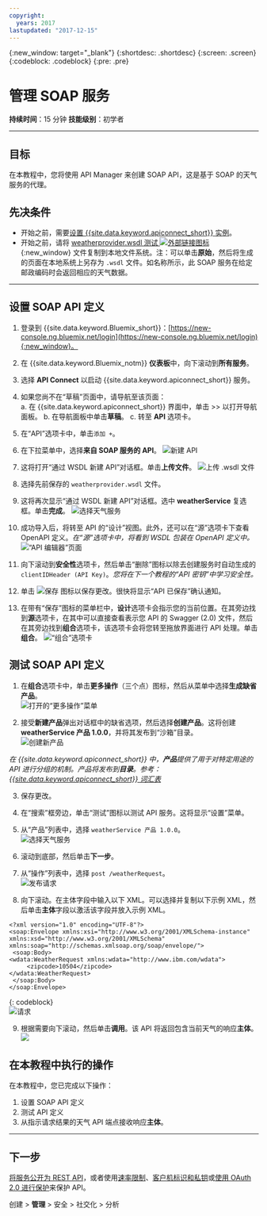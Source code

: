 ```yaml
---
copyright:
  years: 2017
lastupdated: "2017-12-15"
---
```



{:new_window: target="_blank"}
{:shortdesc: .shortdesc}
{:screen: .screen}
{:codeblock: .codeblock}
{:pre: .pre}


# 管理 SOAP 服务
**持续时间**：15 分钟
**技能级别**：初学者

---
## 目标
在本教程中，您将使用 API Manager 来创建 SOAP API，这是基于 SOAP 的天气服务的代理。

## 先决条件
- 开始之前，需要[设置 {{site.data.keyword.apiconnect_short}} 实例](tut_prereq_set_up_apic_instance.html)。
- 开始之前，请将 [weatherprovider.wsdl 测试 ![外部链接图标](../../../icons/launch-glyph.svg "外部链接图标")](https://raw.githubusercontent.com/IBM-Bluemix-Docs/apiconnect/master/tutorials/weatherprovider.wsdl){:new_window} 文件复制到本地文件系统。注：可以单击**原始**，然后将生成的页面在本地系统上另存为 `.wsdl` 文件。如名称所示，此 SOAP 服务在给定邮政编码时会返回相应的天气数据。

---
## 设置 SOAP API 定义
1. 登录到 {{site.data.keyword.Bluemix_short}}：[https://new-console.ng.bluemix.net/login](https://new-console.ng.bluemix.net/login){:new_window}。

2. 在 {{site.data.keyword.Bluemix_notm}} **仪表板**中，向下滚动到**所有服务**。

3. 选择 **API Connect** 以启动 {{site.data.keyword.apiconnect_short}} 服务。 
  
4. 如果您尚不在“草稿”页面中，请导航至该页面：  
    a. 在 {{site.data.keyword.apiconnect_short}} 界面中，单击 >> 以打开导航面板。
    b. 在导航面板中单击**草稿**。
    c. 转至 **API** 选项卡。

5. 在“API”选项卡中，单击`添加 +`。

6. 在下拉菜单中，选择**来自 SOAP 服务的 API**。
![新建 API](images/newapi-menu2.png)

7. 这将打开“通过 WSDL 新建 API”对话框。单击**上传文件**。
![上传 .wsdl 文件](images/4-uploadwsdl.png)

8. 选择先前保存的 `weatherprovider.wsdl` 文件。

9. 这将再次显示“通过 WSDL 新建 API”对话框。选中 **weatherService** 复选框。单击**完成**。
![选择天气服务](images/newapi2.png)

10. 成功导入后，将转至 API 的“设计”视图。此外，还可以在“源”选项卡下查看 OpenAPI 定义。_在“源”选项卡中，将看到 WSDL 包装在 OpenAPI 定义中。_![“API 编辑器”页面](images/designpage2.png)

11. 向下滚动到**安全性**选项卡，然后单击“删除”图标以除去创建服务时自动生成的 `clientIDHeader (API Key)`。_您将在下一个教程的“API 密钥”中学习安全性。_

12. 单击 ![保存](images/save.png) 图标以保存更改。很快将显示“API 已保存”确认通知。

13. 在带有“保存”图标的菜单栏中，**设计**选项卡会指示您的当前位置。在其旁边找到**源**选项卡，在其中可以直接查看表示您 API 的 Swagger (2.0) 文件，然后在其旁边找到**组合**选项卡，该选项卡会将您转至拖放界面进行 API 处理。单击**组合**。
![“组合”选项卡](images/assemble-clean.png)  

## 测试 SOAP API 定义

1. 在**组合**选项卡中，单击**更多操作**（三个点）图标，然后从菜单中选择**生成缺省产品**。  
   ![打开的“更多操作”菜单](images/gen-default-prod.png)

2. 接受**新建产品**弹出对话框中的缺省选项，然后选择**创建产品**。这将创建 **weatherService 产品 1.0.0**，并将其发布到“沙箱”目录。  
  ![创建新产品](images/12a-chooseproduct.png)
 
  _在 {{site.data.keyword.apiconnect_short}} 中，**产品**提供了用于对特定用途的 API 进行分组的机制。产品将发布到**目录**。参考：[{{site.data.keyword.apiconnect_short}} 词汇表](../apic_glossary.html)_

3. 保存更改。  

4. 在“搜索”框旁边，单击“测试”图标以测试 API 服务。这将显示“设置”菜单。

5. 从“产品”列表中，选择 `weatherService 产品 1.0.0`。  
  ![选择天气服务](images/12-chooseproduct.png)

6. 滚动到底部，然后单击**下一步**。

7. 从“操作”列表中，选择 `post /weatherRequest`。  
  ![发布请求](images/13-selectoperation.png)

8. 向下滚动。在主体字段中输入以下 XML。可以选择并复制以下示例 XML，然后单击**主体**字段以激活该字段并放入示例 XML。  
  ```
  <?xml version="1.0" encoding="UTF-8"?>
  <soap:Envelope xmlns:xsi="http://www.w3.org/2001/XMLSchema-instance" xmlns:xsd="http://www.w3.org/2001/XMLSchema" xmlns:soap="http://schemas.xmlsoap.org/soap/envelope/">
   <soap:Body>
  <wdata:WeatherRequest xmlns:wdata="http://www.ibm.com/wdata">
       <zipcode>10504</zipcode>
  </wdata:WeatherRequest>
   </soap:Body>
  </soap:Envelope>
  ```
  {: codeblock}  
  ![请求](images/14-enterrequest.png)

9. 根据需要向下滚动，然后单击**调用**。该 API 将返回包含当前天气的响应**主体**。  
  ![](images/15-success.png)

## 在本教程中执行的操作
在本教程中，您已完成以下操作：
1. 设置 SOAP API 定义
2. 测试 API 定义
3. 从指示请求结果的天气 API 端点接收响应**主体**。

---

## 下一步

[将服务公开为 REST API](tut_expose_soap_service.html)，或者使用[速率限制](tut_rate_limit.html)、[客户机标识和私钥](tut_secure_landing.html)或[使用 OAuth 2.0 进行保护](tut_secure_oauth_2.html)来保护 API。

创建 > **管理** > 安全 > 社交化 > 分析
